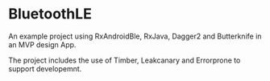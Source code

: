 # BluetoothLE
An example project using RxAndroidBle, RxJava, Dagger2 and Butterknife in an MVP design App.
<p>
The project includes the use of Timber, Leakcanary and Errorprone to support developemnt.
